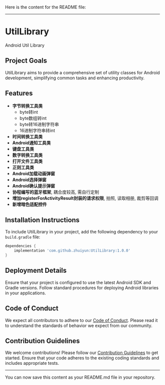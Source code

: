 Here is the content for the README file:

---

# UtilLibrary

Android Util Library

## Project Goals
UtilLibrary aims to provide a comprehensive set of utility classes for Android development, simplifying common tasks and enhancing productivity.

## Features
- **字节转换工具类**
  - byte转int
  - byte数组转int
  - byte转16进制字符串
  - 16进制字符串转int
- **时间转换工具类**
- **Android通知工具类**
- **键盘工具类**
- **数字转换工具类**
- **打开文件工具类**
- **正则工具类**
- **Android加载动画弹窗**
- **Android选择弹窗**
- **Android确认提示弹窗**
- **协程编写的蓝牙框架**, 耦合度较高, 需自行定制
- **增加registerForActivityResult封装的请求权限**, 拍照, 读取相册, 裁剪等回调
- **新增暗色适配控件**

## Installation Instructions
To include UtilLibrary in your project, add the following dependency to your `build.gradle` file:

```gradle
dependencies {
    implementation 'com.github.zhuiyun:UtilLibrary:1.0.0'
}
```

## Deployment Details
Ensure that your project is configured to use the latest Android SDK and Gradle versions. Follow standard procedures for deploying Android libraries in your applications.

## Code of Conduct
We expect all contributors to adhere to our [Code of Conduct](CODE_OF_CONDUCT.md). Please read it to understand the standards of behavior we expect from our community.

## Contribution Guidelines
We welcome contributions! Please follow our [Contribution Guidelines](CONTRIBUTING.md) to get started. Ensure that your code adheres to the existing coding standards and includes appropriate tests.

---

You can now save this content as your README.md file in your repository.




